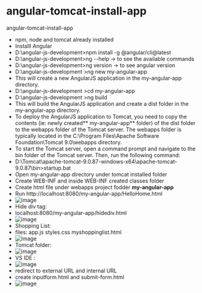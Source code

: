 # angular-tomcat-install-app
angular-tomcat-install-app
* npm, node and tomcat already installed
* Installl Angular
* D:\angular-js-development>npm install -g @angular/cli@latest
* D:\angular-js-development>ng --help -> to see the available commands
* D:\angular-js-development>ng version -> to see angular version
* D:\angular-js-development >ng new my-angular-app
* This will create a new AngularJS application in the my-angular-app directory.
* D:\angular-js-development >cd my-angular-app
* D:\angular-js-development >ng build
* This will build the AngularJS application and create a dist folder in the my-angular-app directory.
* To deploy the AngularJS application to Tomcat, you need to copy the contents (ie: newly created** my-angular-app** folder) of the dist folder to the webapps folder of the Tomcat server. The webapps folder is typically located in the C:\Program Files\Apache Software Foundation\Tomcat 9.0\webapps directory.
* To start the Tomcat server, open a command prompt and navigate to the bin folder of the Tomcat server. Then, run the following command:
* D:\Tomcat\apache-tomcat-9.0.87-windows-x64\apache-tomcat-9.0.87\bin>startup.bat
* Open my-angular-app directory under tomcat installed folder
* Create WEB-INF and inside WEB-INF created classes folder
* Create html file under webapps project fodder  **my-angular-app**
* Run http://localhost:8080/my-angular-app/HelloHome.html
* ![image](https://github.com/sathees-saty/angular-tomcat-install-app/assets/65384711/cb1d1907-46cd-45c1-838e-7b191ec2d6d0)
* Hide div tag:
* localhost:8080/my-angular-app/hidediv.html
* ![image](https://github.com/sathees-saty/angular-tomcat-install-app/assets/65384711/c6bf730a-c783-415a-baaa-45bad243116f)
* Shopping List:
* files: app.js styles.css myshoppinglist.html
* ![image](https://github.com/sathees-saty/angular-tomcat-install-app/assets/65384711/c5290215-1068-4ca9-9ff0-7026e630dd57)
* Tomcat folder:
* ![image](https://github.com/sathees-saty/angular-tomcat-install-app/assets/65384711/3b03861d-3152-4a31-be9a-9f544c39b523)
* VS IDE :
* ![image](https://github.com/sathees-saty/angular-tomcat-install-app/assets/65384711/2eda5412-3042-44f0-841e-eceefec3cb37)
* redirect to external URL and internal URL
* create inputform.html and submit-form.html
* ![image](https://github.com/sathees-saty/angular-tomcat-install-app/assets/65384711/da02dcac-9b0d-418c-872e-9d1bb222bbb4)






